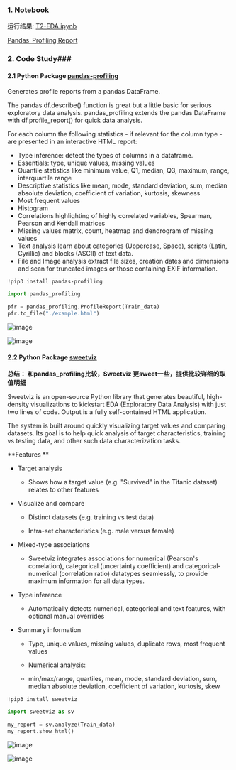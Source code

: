 ### 1. Notebook ###

运行结果: [T2-EDA.ipynb](https://github.com/frankyangdev/DataMining-Learning/blob/main/SecondHandCarPriceForecast/T2-EDA.ipynb)

[Pandas_Profiling Report](https://github.com/frankyangdev/DataMining-Learning/blob/main/SecondHandCarPriceForecast/T2-PandasProfilingReport.zip)




### 2. Code Study###

#### 2.1 Python Package [pandas-profiling](https://pypi.org/project/pandas-profiling/)


Generates profile reports from a pandas DataFrame.

The pandas df.describe() function is great but a little basic for serious exploratory data analysis. pandas_profiling extends the pandas DataFrame with df.profile_report() for quick data analysis.

For each column the following statistics - if relevant for the column type - are presented in an interactive HTML report:

* Type inference: detect the types of columns in a dataframe.
* Essentials: type, unique values, missing values
* Quantile statistics like minimum value, Q1, median, Q3, maximum, range, interquartile range
* Descriptive statistics like mean, mode, standard deviation, sum, median absolute deviation, coefficient of variation, kurtosis, skewness
* Most frequent values
* Histogram
* Correlations highlighting of highly correlated variables, Spearman, Pearson and Kendall matrices
* Missing values matrix, count, heatmap and dendrogram of missing values
* Text analysis learn about categories (Uppercase, Space), scripts (Latin, Cyrillic) and blocks (ASCII) of text data.
* File and Image analysis extract file sizes, creation dates and dimensions and scan for truncated images or those containing EXIF information.

```
!pip3 install pandas-profiling
```

```python
import pandas_profiling

pfr = pandas_profiling.ProfileReport(Train_data)
pfr.to_file("./example.html")

```

![image](https://user-images.githubusercontent.com/39177230/114893469-4ead2e00-9e40-11eb-8346-fd8c5de6f2ea.png)

![image](https://user-images.githubusercontent.com/39177230/114886571-39350580-9e3a-11eb-9e7a-df201770e073.png)

#### 2.2 Python Package [sweetviz](https://pypi.org/project/sweetviz/)

**总结： 和pandas_profiling比较，Sweetviz 更sweet一些，提供比较详细的取值明细**

Sweetviz is an open-source Python library that generates beautiful, high-density visualizations to kickstart EDA (Exploratory Data Analysis) with just two lines of code. Output is a fully self-contained HTML application.

The system is built around quickly visualizing target values and comparing datasets. Its goal is to help quick analysis of target characteristics, training vs testing data, and other such data characterization tasks.

**Features **

* Target analysis

  * Shows how a target value (e.g. "Survived" in the Titanic dataset) relates to other features
  
* Visualize and compare

  * Distinct datasets (e.g. training vs test data)
  
  * Intra-set characteristics (e.g. male versus female)
  
* Mixed-type associations

  * Sweetviz integrates associations for numerical (Pearson's correlation), categorical (uncertainty coefficient) and categorical-numerical (correlation ratio) datatypes seamlessly, to provide maximum information for all data types.

* Type inference

  * Automatically detects numerical, categorical and text features, with optional manual overrides

* Summary information
  
  * Type, unique values, missing values, duplicate rows, most frequent values
  
  * Numerical analysis:
  
  * min/max/range, quartiles, mean, mode, standard deviation, sum, median absolute deviation, coefficient of variation, kurtosis, skew

```
!pip3 install sweetviz
```

```python
import sweetviz as sv

my_report = sv.analyze(Train_data)
my_report.show_html()
```

![image](https://user-images.githubusercontent.com/39177230/114892080-04777d00-9e3f-11eb-9be1-b55ac6615e98.png)


![image](https://user-images.githubusercontent.com/39177230/114891944-e873db80-9e3e-11eb-9473-34aacea3a7be.png)

